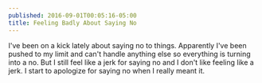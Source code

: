 ```yaml
---
published: 2016-09-01T00:05:16-05:00
title: Feeling Badly About Saying No
---
```

I've been on a kick lately about saying no to things. Apparently I've been pushed to my limit and can't handle anything else so everything is turning into a no. But I still feel like a jerk for saying no and I don't like feeling like a jerk. I start to apologize for saying no when I really meant it.